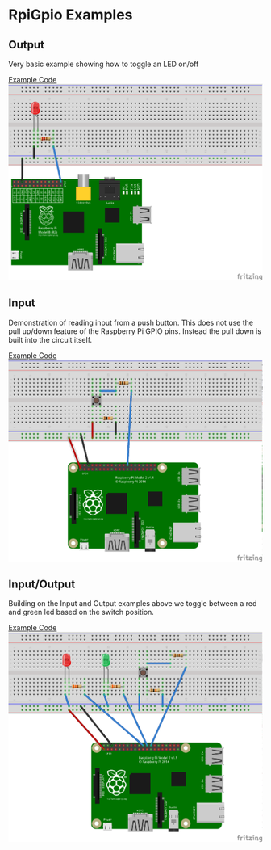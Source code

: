 # RpiGpio Examples

## Output
Very basic example showing how to toggle an LED on/off

[Example Code](./output.go)
![Output Breadboard](./output_bb.png)

## Input
Demonstration of reading input from a push button.  This does not use the pull up/down feature of the Raspberry Pi GPIO pins.  Instead the pull down is built into the circuit itself.

[Example Code](./output.go)
![Input Breadboard](./input_bb.png)

## Input/Output
Building on the Input and Output examples above we toggle between a red and green led based on the switch position.

[Example Code](./output.go)
![I/O Breadboard](./input_output_bb.png)
